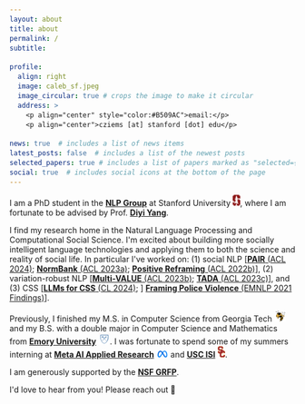 ```yaml
---
layout: about
title: about
permalink: /
subtitle:

profile:
  align: right
  image: caleb_sf.jpeg
  image_circular: true # crops the image to make it circular
  address: >
    <p align="center" style="color:#B509AC">email:</p>
    <p align="center">cziems [at] stanford [dot] edu</p> 

news: true  # includes a list of news items
latest_posts: false  # includes a list of the newest posts
selected_papers: true # includes a list of papers marked as "selected={true}"
social: true  # includes social icons at the bottom of the page
---
```


I am a PhD student in the [**NLP Group**](https://nlp.stanford.edu/) at Stanford University <img src="assets/img/stanford.png" alt="stanford" height="20px"/>, where I am fortunate to be advised by Prof. [**Diyi Yang**](https://www.cc.gatech.edu/~dyang888/index.html). 

I find my research home in the Natural Language Processing and Computational Social Science. I'm excited about building more socially intelligent language technologies and applying them to both the science and reality of social life. In particular I've worked on: (1) social NLP [[**PAIR** (ACL 2024)](https://calebziems.com/); [**NormBank** (ACL 2023a)](https://arxiv.org/abs/2305.17008); [**Positive Reframing** (ACL 2022b)](http://arxiv.org/abs/2204.02952)\], (2) variation-robust NLP [[**Multi-VALUE** (ACL 2023b)](http://value-nlp.org/); [**TADA** (ACL 2023c)](https://arxiv.org/abs/2305.16651)\], and (3) CSS [[**LLMs for CSS** (CL 2024)](https://arxiv.org/abs/2305.03514); \] [**Framing Police Violence** (EMNLP 2021 Findings)](https://arxiv.org/abs/2109.05325)\].

Previously, I finished my M.S. in Computer Science from Georgia Tech <img src="assets/img/gt.png" alt="gt" height="20px"/> and my B.S. with a double major in Computer Science and Mathematics from [**Emory University**](https://www.emory.edu/home/index.html) <img src="assets/img/emory.png" alt="emory" height="20px"/>. I was fortunate to spend some of my summers interning at [**Meta AI Applied Research**](https://ai.facebook.com/research/#notable-papers) <img src="assets/img/meta.png" alt="meta" height="12px"/> and [**USC ISI**](https://www.isi.edu/) <img src="assets/img/usc.png" alt="usc" height="20px"/>.

I am generously supported by the [**NSF GRFP**](https://www.nsfgrfp.org/).

I'd love to hear from you! Please reach out :handshake: